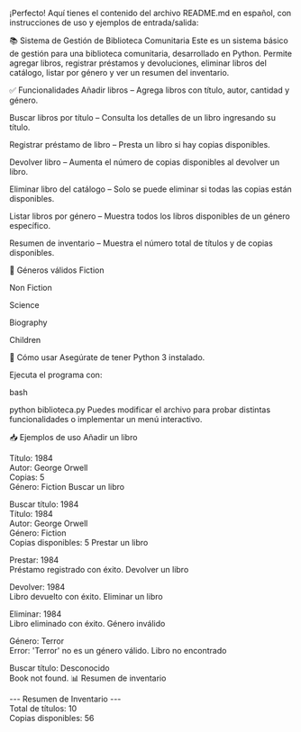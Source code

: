 ¡Perfecto! Aquí tienes el contenido del archivo README.md en español, con instrucciones de uso y ejemplos de entrada/salida:

📚 Sistema de Gestión de Biblioteca Comunitaria
Este es un sistema básico de gestión para una biblioteca comunitaria, desarrollado en Python. Permite agregar libros, registrar préstamos y devoluciones, eliminar libros del catálogo, listar por género y ver un resumen del inventario.

✅ Funcionalidades
Añadir libros – Agrega libros con título, autor, cantidad y género.

Buscar libros por título – Consulta los detalles de un libro ingresando su título.

Registrar préstamo de libro – Presta un libro si hay copias disponibles.

Devolver libro – Aumenta el número de copias disponibles al devolver un libro.

Eliminar libro del catálogo – Solo se puede eliminar si todas las copias están disponibles.

Listar libros por género – Muestra todos los libros disponibles de un género específico.

Resumen de inventario – Muestra el número total de títulos y de copias disponibles.

🎯 Géneros válidos
Fiction

Non Fiction

Science

Biography

Children

🚀 Cómo usar
Asegúrate de tener Python 3 instalado.

Ejecuta el programa con:

bash

python biblioteca.py
Puedes modificar el archivo para probar distintas funcionalidades o implementar un menú interactivo.

📥 Ejemplos de uso
Añadir un libro

Título: 1984  
Autor: George Orwell  
Copias: 5  
Género: Fiction
Buscar un libro

Buscar título: 1984  
Título: 1984  
Autor: George Orwell  
Género: Fiction  
Copias disponibles: 5
Prestar un libro

Prestar: 1984  
Préstamo registrado con éxito.
Devolver un libro

Devolver: 1984  
Libro devuelto con éxito.
Eliminar un libro

Eliminar: 1984  
Libro eliminado con éxito.
Género inválido

Género: Terror  
Error: 'Terror' no es un género válido.
Libro no encontrado

Buscar título: Desconocido  
Book not found.
📊 Resumen de inventario

--- Resumen de Inventario ---  
Total de títulos: 10  
Copias disponibles: 56
